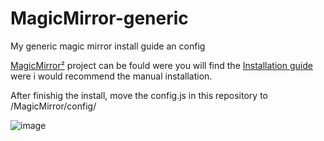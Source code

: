 # MagicMirror-generic
My generic magic mirror install guide an config

[MagicMirror²](https://github.com/MagicMirrorOrg/MagicMirror) project can be fould were you will find the [Installation guide](https://docs.magicmirror.builders/getting-started/installation.html#manual-installation) were i would recommend the manual installation.


After finishig the install, move the config.js in this repository to /MagicMirror/config/

![image](https://github.com/PierreGode/MagicMirror-generic/assets/8579922/9d4e54f5-922f-4fec-8ac2-be6fedccafb0)






